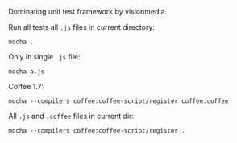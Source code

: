 Dominating unit test framework by visionmedia.

Run all tests all `.js` files in current directory:

    mocha .

Only in single `.js` file:

    mocha a.js

Coffee 1.7:

    mocha --compilers coffee:coffee-script/register coffee.coffee

All `.js` and `.coffee` files in current dir:

    mocha --compilers coffee:coffee-script/register .
